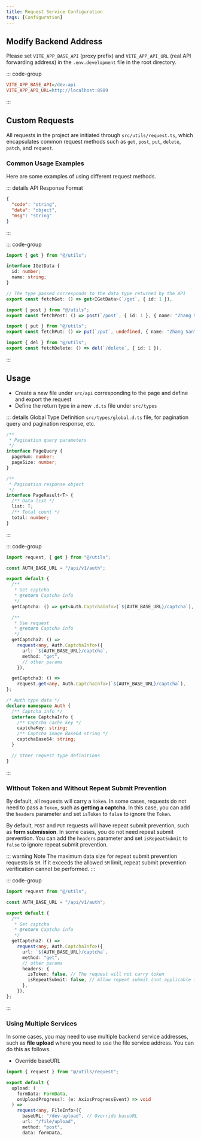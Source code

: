 ```yaml
---
title: Request Service Configuration
tags: [Configuration]
---
```


## Modify Backend Address

Please set `VITE_APP_BASE_API` (proxy prefix) and `VITE_APP_API_URL` (real API forwarding address) in the `.env.development` file in the root directory.

::: code-group

```ini [.env.development]
VITE_APP_BASE_API=/dev-api
VITE_APP_API_URL=http://localhost:8989
```

:::

## Custom Requests

All requests in the project are initiated through `src/utils/request.ts`, which encapsulates common request methods such as `get`, `post`, `put`, `delete`, `patch`, and `request`.

### Common Usage Examples

Here are some examples of using different request methods.

::: details API Response Format

```json
{
  "code": "string",
  "data": "object",
  "msg": "string"
}
```

:::

::: code-group

```ts [GET Request]
import { get } from "@/utils";

interface IGetData {
  id: number;
  name: string;
}

// The type passed corresponds to the data type returned by the API
export const fetchGet: () => get<IGetData>(`/get`, { id: 1 }),
```

```ts [POST Request]
import { post } from "@/utils";
export const fetchPost: () => post(`/post`, { id: 1 }, { name: "Zhang San" }),
```

```ts [PUT Request]
import { put } from "@/utils";
export const fetchPut: () => put(`/put`, undefined, { name: "Zhang San" }),
```

```ts [DELETE Request]
import { del } from "@/utils";
export const fetchDelete: () => del(`/delete`, { id: 1 }),
```

:::

## Usage

- Create a new file under `src/api` corresponding to the page and define and export the request
- Define the return type in a new `.d.ts` file under `src/types`

::: details Global Type Definition `src/types/global.d.ts` file, for pagination query and pagination response, etc.

```ts
/**
 * Pagination query parameters
 */
interface PageQuery {
  pageNum: number;
  pageSize: number;
}

/**
 * Pagination response object
 */
interface PageResult<T> {
  /** Data list */
  list: T;
  /** Total count */
  total: number;
}
```

:::

::: code-group

```ts [src/api/auth.ts]
import request, { get } from "@/utils";

const AUTH_BASE_URL = "/api/v1/auth";

export default {
  /**
   * Get captcha
   * @return Captcha info
   */
  getCaptcha: () => get<Auth.CaptchaInfo>(`${AUTH_BASE_URL}/captcha`),

  /**
   * Use request
   * @return Captcha info
   */
  getCaptcha2: () =>
    request<any, Auth.CaptchaInfo>({
      url: `${AUTH_BASE_URL}/captcha`,
      method: "get",
      // other params
    }),

  getCaptcha3: () =>
    request.get<any, Auth.CaptchaInfo>(`${AUTH_BASE_URL}/captcha`),
};
```

```ts [src/types/auth.d.ts]
/* Auth type data */
declare namespace Auth {
  /** Captcha info */
  interface CaptchaInfo {
    /** Captcha cache key */
    captchaKey: string;
    /** Captcha image Base64 string */
    captchaBase64: string;
  }

  // Other request type definitions
}
```

:::

### Without Token and Without Repeat Submit Prevention

By default, all requests will carry a `Token`. In some cases, requests do not need to pass a `Token`, such as **getting a captcha**. In this case, you can add the `headers` parameter and set `isToken` to `false` to ignore the `Token`.

By default, `POST` and `PUT` requests will have repeat submit prevention, such as **form submission**. In some cases, you do not need repeat submit prevention. You can add the `headers` parameter and set `isRepeatSubmit` to `false` to ignore repeat submit prevention.

::: warning Note
The maximum data size for repeat submit prevention requests is `5M`. If it exceeds the allowed `5M` limit, repeat submit prevention verification cannot be performed.
:::

::: code-group

```ts [src/api/auth.ts]
import request from "@/utils";

const AUTH_BASE_URL = "/api/v1/auth";

export default {
  /**
   * Get captcha
   * @return Captcha info
   */
  getCaptcha2: () =>
    request<any, Auth.CaptchaInfo>({
      url: `${AUTH_BASE_URL}/captcha`,
      method: "get",
      // other params
      headers: {
        isToken: false, // The request will not carry token
        isRepeatSubmit: false, // Allow repeat submit (not applicable in captcha scenario)
      },
    }),
};
```

:::

### Using Multiple Services

In some cases, you may need to use multiple backend service addresses, such as **file upload** where you need to use the file service address. You can do this as follows.

- Override baseURL

```ts [/src/api/upload.ts]
import { request } from "@/utils/request";

export default {
  upload: (
    formData: FormData,
    onUploadProgress?: (e: AxiosProgressEvent) => void
  ) =>
    request<any, FileInfo>({
      baseURL: "/dev-upload", // Override baseURL
      url: "/file/upload",
      method: "post",
      data: formData,
```
